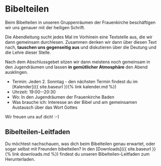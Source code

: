 # Bibelteilen
Beim Bibelteilen in unseren Gruppenräumen der Frauenkirche beschäftigen wir uns genauer mit der heiligen Schrift.

Die Abendleitung sucht jedes Mal im Vorhinein eine Textstelle aus, die wir dann gemeinsam durchlesen. Zusammen denken wir dann über diesen Text nach, **tauschen uns gegenseitig aus** und diskutieren über die Deutung und die Lehre dieser Stelle.

Nach dem Abschlussgebet sitzen wir dann meistens noch gemeinsam in den Jugendräumen und lassen **in gemütlicher Atmosphäre** den Abend ausklingen.

* Termin: Jeden 2. Sonntag - den nächsten Termin findest du im [Kalender]({{ site.baseurl }}{% link kalender.md %})
* Uhrzeit: 19:00--20:30
* Wo: In den Jugendräumen der Frauenkirche Baden
* Was brauche ich: Interesse an der Bibel und am gemeinsamen Austausch über das Wort Gottes

Wir freuen uns auf dich! :-)

## Bibelteilen-Leitfaden

Du möchtest nachschauen, was dich beim Bibelteilen genau erwartet, oder sogar selbst mit Freunden bibelteilen? In den [Downloads]({{ site.baseurl }}{% link downloads.md %}) findest du unseren Bibelteilen-Leitfaden zum Herunterladen.
